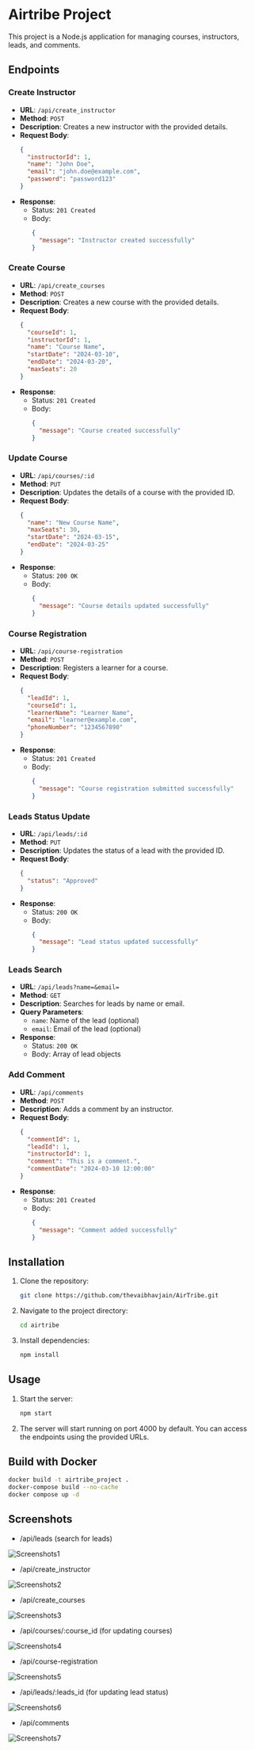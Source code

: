
# Airtribe Project

This project is a Node.js application for managing courses, instructors, leads, and comments.

## Endpoints

### Create Instructor

- **URL**: `/api/create_instructor`
- **Method**: `POST`
- **Description**: Creates a new instructor with the provided details.
- **Request Body**:
  ```json
  {
    "instructorId": 1,
    "name": "John Doe",
    "email": "john.doe@example.com",
    "password": "password123"
  }
  ```
- **Response**: 
  - Status: `201 Created`
  - Body:
    ```json
    {
      "message": "Instructor created successfully"
    }
    ```

### Create Course

- **URL**: `/api/create_courses`
- **Method**: `POST`
- **Description**: Creates a new course with the provided details.
- **Request Body**:
  ```json
  {
    "courseId": 1,
    "instructorId": 1,
    "name": "Course Name",
    "startDate": "2024-03-10",
    "endDate": "2024-03-20",
    "maxSeats": 20
  }
  ```
- **Response**: 
  - Status: `201 Created`
  - Body:
    ```json
    {
      "message": "Course created successfully"
    }
    ```

### Update Course

- **URL**: `/api/courses/:id`
- **Method**: `PUT`
- **Description**: Updates the details of a course with the provided ID.
- **Request Body**:
  ```json
  {
    "name": "New Course Name",
    "maxSeats": 30,
    "startDate": "2024-03-15",
    "endDate": "2024-03-25"
  }
  ```
- **Response**: 
  - Status: `200 OK`
  - Body:
    ```json
    {
      "message": "Course details updated successfully"
    }
    ```

### Course Registration

- **URL**: `/api/course-registration`
- **Method**: `POST`
- **Description**: Registers a learner for a course.
- **Request Body**:
  ```json
  {
    "leadId": 1,
    "courseId": 1,
    "learnerName": "Learner Name",
    "email": "learner@example.com",
    "phoneNumber": "1234567890"
  }
  ```
- **Response**: 
  - Status: `201 Created`
  - Body:
    ```json
    {
      "message": "Course registration submitted successfully"
    }
    ```

### Leads Status Update

- **URL**: `/api/leads/:id`
- **Method**: `PUT`
- **Description**: Updates the status of a lead with the provided ID.
- **Request Body**:
  ```json
  {
    "status": "Approved"
  }
  ```
- **Response**: 
  - Status: `200 OK`
  - Body:
    ```json
    {
      "message": "Lead status updated successfully"
    }
    ```

### Leads Search

- **URL**: `/api/leads?name=&email=`
- **Method**: `GET`
- **Description**: Searches for leads by name or email.
- **Query Parameters**:
  - `name`: Name of the lead (optional)
  - `email`: Email of the lead (optional)
- **Response**: 
  - Status: `200 OK`
  - Body: Array of lead objects

### Add Comment

- **URL**: `/api/comments`
- **Method**: `POST`
- **Description**: Adds a comment by an instructor.
- **Request Body**:
  ```json
  {
    "commentId": 1,
    "leadId": 1,
    "instructorId": 1,
    "comment": "This is a comment.",
    "commentDate": "2024-03-10 12:00:00"
  }
  ```
- **Response**: 
  - Status: `201 Created`
  - Body:
    ```json
    {
      "message": "Comment added successfully"
    }
    ```

## Installation

1. Clone the repository:

    ```bash
    git clone https://github.com/thevaibhavjain/AirTribe.git
    ```

2. Navigate to the project directory:

    ```bash
    cd airtribe
    ```

3. Install dependencies:

    ```bash
    npm install
    ```

## Usage

1. Start the server:

    ```bash
    npm start
    ```

2. The server will start running on port 4000 by default. You can access the endpoints using the provided URLs.

## Build with Docker
   ```bash
   docker build -t airtribe_project .
   docker-compose build --no-cache
   docker compose up -d              
   ```

## Screenshots
* /api/leads (search for leads)

![Screenshots1](./Screenshots/Screenshot1.png)

* /api/create_instructor

![Screenshots2](./Screenshots/Screenshot2.png)

* /api/create_courses

![Screenshots3](./Screenshots/Screenshot3.png)

* /api/courses/:course_id   (for updating courses)

![Screenshots4](./Screenshots/Screenshot4.png)

* /api/course-registration

![Screenshots5](./Screenshots/Screenshot5.png)

* /api/leads/:leads_id (for updating lead status)

![Screenshots6](./Screenshots/Screenshot6.png)

* /api/comments

![Screenshots7](./Screenshots/Screenshot7.png)





